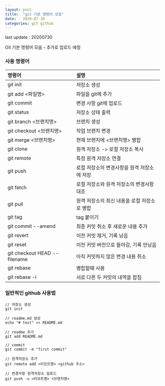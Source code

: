 ```yaml
---
layout: post
title:  "git 기본 명령어 모음"
date:   2020-07-30
categories: git github
---
```

last update : 20200730

Git 기본 명령어 모음 - 추가로 업로드 예정

### 사용 명령어

|명령어|설명|
|:-----|:------------|
|git init|저장소 생성|
|git add <파일명>|파일을 git에 추가|
|git commit|변경 사항 git에 업로드|
|git status|저장소 상태 출력|
|git branch <브랜치명>|브랜치 생성|
|git checkout <브랜치명>|작업 브랜치 변경|
|git merge <브랜치명>|현재 브랜치에 <브랜치명> 병합|
|git clone|원격 저장소 -> 로컬 저장소 복사|
|git remote|특정 원격 저장소 연결|
|git push|로컬 저장소의 변경사항을 원격 저장소에 저장|
|git fetch|로컬 저장소와 원격 저장소의 변경사항 대조|
|git pull|원격 저장소의 최신 내용을 로컬 저장소로 병합|
|git tag|tag 붙이기|
|git commit --amend|최종 커밋 취소 후 새로운 내용 추가|
|git revert|이전 커밋 제거, 기록 남음|
|git reset|이전 커밋 버전으로 돌아감, 기록 안남음|
|git checkout HEAD --filename|아직 커밋하지 않은 변경 내용 취소|
|git rebase|병합할때 사용|
|git rebase -i|서로 다른 두 커밋의 내역을 합침|


### 일반적인 github 사용법

```
// 저장소 생성
git init

// readme.md 생성
echo "# test" >> README.md

// readme 추가
git add README.md

// commit
git commit -m "first commit"

// 원격저장소 추가
git remote add <리모트명> <github 주소>

// 변경사항 원격저장소 업로드
git push -u <리모트명> <브랜치명>

```